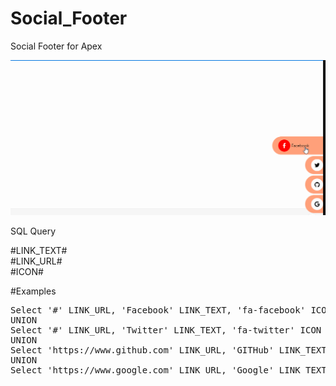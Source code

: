 # Social_Footer
Social Footer for Apex

<img src="https://raw.githubusercontent.com/ashishtheapexian/Social_Footer/master/preview.gif">

SQL Query

#LINK_TEXT#<br>
#LINK_URL#<br>
#ICON# <br>

#Examples
<pre>
Select '#' LINK_URL, 'Facebook' LINK_TEXT, 'fa-facebook' ICON FROM DUAL
UNION 
Select '#' LINK_URL, 'Twitter' LINK_TEXT, 'fa-twitter' ICON FROM DUAL
UNION
Select 'https://www.github.com' LINK_URL, 'GITHub' LINK_TEXT, 'fa-github' ICON FROM DUAL
UNION
Select 'https://www.google.com' LINK_URL, 'Google' LINK_TEXT, 'fa-google' ICON FROM DUAL
</pre>